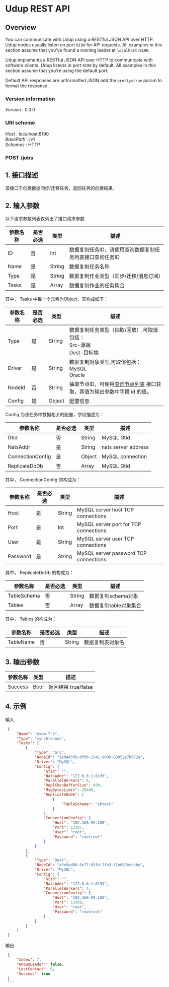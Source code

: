 # Udup REST API


<a name="overview"></a>
## Overview
You can communicate with Udup using a RESTful JSON API over HTTP. Udup nodes usually listen on port `8190` for API requests. All examples in this section assume that you've found a running leader at `localhost:8190`.

Udup implements a RESTful JSON API over HTTP to communicate with software clients. Udup listens in port `8190` by default. All examples in this section assume that you're using the default port.

Default API responses are unformatted JSON add the `pretty=true` param to format the response.


### Version information
*Version* : 0.3.0


### URI scheme
*Host* : localhost:8190  
*BasePath* : /v1  
*Schemes* : HTTP

### POST /jobs
## 1. 接口描述
该接口于创建数据同步/迁移任务，返回任务的创建结果。

## 2. 输入参数
以下请求参数列表仅列出了接口请求参数

| 参数名称 | 是否必选  | 类型 | 描述 |
|---------|---------|---------|---------|
| ID | 否 | Int | 数据复制任务ID，请使用查询数据复制任务列表接口查询任务ID |
| Name | 是 | String | 数据复制任务名称 |
| Type | 是 | String | 数据复制作业类型（同步/迁移/消息订阅） |
| Tasks | 是 | Array | 数据复制作业的任务集合 |

其中， Tasks 中每一个元素为Object，其构成如下：

| 参数名称 | 是否必选  | 类型 | 描述 |
|---------|---------|---------|---------|
| Type | 是 | String | 数据复制任务类型（抽取/回放）,可取值包括：<br>Src-源端<br>Dest-目标端 |
| Driver | 是 | String | 数据复制对象类型,可取值包括：<br>MySQL<br>Oracle |
| NodeId | 否 | String | 抽取节点ID，可使用[查询节点列表](/docs/api/) 接口获取，其值为输出参数中字段 id 的值。 |
| Config | 是 | Object | 配置信息 |

Config 为该任务中数据相关的配置，字段描述为：

| 参数名称 | 是否必选  | 类型 | 描述 |
|---------|---------|---------|---------|
| Gtid | 否 | String | MySQL Gtid |
| NatsAddr | 是 | String | nats server address |
| ConnectionConfig | 是 | Object | MySQL connection |
| ReplicateDoDb | 否 | Array | MySQL Gtid |

其中， ConnectionConfig 的构成为：

| 参数名称 | 是否必选  | 类型 | 描述 |
|---------|---------|---------|---------|
| Host | 是 | String | MySQL server host TCP connections |
| Port | 是 | Int | MySQL server port for TCP connections |
| User | 是 | String | MySQL server user TCP connections |
| Password | 是 | String | MySQL server password TCP connections |

其中， ReplicateDoDb 的构成为：

| 参数名称 | 是否必选  | 类型 | 描述 |
|---------|---------|---------|---------|
| TableSchema | 否 | String | 数据复制schema对象
| Tables | 否 | Array | 数据复制table对象集合

其中， Tables 的构成为：

| 参数名称 | 是否必选  | 类型 | 描述 |
|---------|---------|---------|---------|
| TableName | 否 | String | 数据复制表对象名

## 3. 输出参数
| 参数名称 | 类型 | 描述 |
|---------|---------|---------|
| Success | Bool | 返回结果 true/false |

## 4. 示例
输入
```` json
 {
     "Name": "exam-7-9", 
     "Type": "synchronous",  
     "Tasks": [
         {
             "Type": "Src", 
             "NodeId": "1eda45f8-df9b-1541-9009-83952e7b672a", 
             "Driver": "MySQL", 
             "Config": {
                 "Gtid": "", 
                 "NatsAddr": "127.0.0.1:8193", 
                 "ParallelWorkers": 4,
                 "ReplChanBufferSize": 600, 
                 "MsgBytesLimit": 20480,
                 "ReplicateDoDb": [
                     {
                         "TableSchema": "sbtest"
                     }
                 ], 
                 "ConnectionConfig": {
                     "Host": "192.168.99.100", 
                     "Port": 13307,
                     "User": "root", 
                     "Password": "rootroot"
                 }
             }
         }, 
         {
             "Type": "Dest", 
             "NodeId": "a5e9ad80-8e77-03fd-7fa3-31e007ecdcbe", 
             "Driver": "MySQL", 
             "Config": {
                 "Gtid": "", 
                 "NatsAddr": "127.0.0.1:8193",  
                 "ParallelWorkers": 4, 
                 "ConnectionConfig": {
                     "Host": "192.168.99.100", 
                     "Port": 13309, 
                     "User": "root", 
                     "Password": "rootroot"
                 }
             }
         }
     ]
 }
 ````

输出
```` json
 {
     "Index": 7,
     "KnownLeader": false,
     "LastContact": 0,
     "Success": true
 }
 ```

